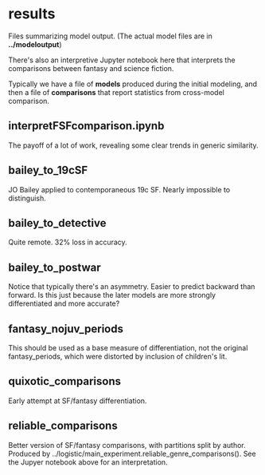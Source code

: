 results
=======

Files summarizing model output. (The actual model files are in **../modeloutput**)

There's also an interpretive Jupyter notebook here that interprets the comparisons between fantasy and science fiction.

Typically we have a file of **models** produced during the initial modeling, and then a file of **comparisons** that report statistics from cross-model comparison.

interpretFSFcomparison.ipynb
----------------------------
The payoff of a lot of work, revealing some clear trends in generic similarity.

bailey_to_19cSF
---------------
JO Bailey applied to contemporaneous 19c SF. Nearly impossible to distinguish.

bailey_to_detective
-------------------
Quite remote. 32% loss in accuracy.

bailey_to_postwar
-----------------
Notice that typically there's an asymmetry. Easier to predict backward than forward. Is this just because the later models are more strongly differentiated and more accurate?

fantasy_nojuv_periods
---------------------
This should be used as a base measure of differentiation, not the original fantasy_periods, which were distorted by inclusion of children's lit.

quixotic_comparisons
--------------------
Early attempt at SF/fantasy differentiation.

reliable_comparisons
--------------------
Better version of SF/fantasy comparisons, with partitions split by author. Produced by ../logistic/main_experiment.reliable_genre_comparisons(). See the Jupyer notebook above for an interpretation.